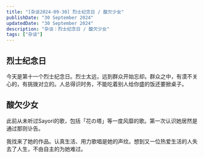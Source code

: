 ```yaml
---
title: "[杂谈2024-09-30] 烈士纪念日 / 酸欠少女"
publishDate: "30 September 2024"
updatedDate: "30 September 2024"
description: "杂谈：烈士纪念日 / 酸欠少女"
tags: ["杂谈"]
---
```


## 烈士纪念日

今天是第十一个烈士纪念日。烈士太远，远到群众开始忘却。群众之中，有漠不关心的，有挑拨对立的。人总得识时务，不能吃着别人给你盛的饭还要掀桌子。

## 酸欠少女

此前从未听过Sayori的歌，包括「花の塔」等一度风靡的歌。第一次认识她居然是通过那则讣告。

我找来了她的作品。认真生活、用力歌唱是她的声纹。想到又一位热爱生活的人失去了人生，不由自主的为她难过。

